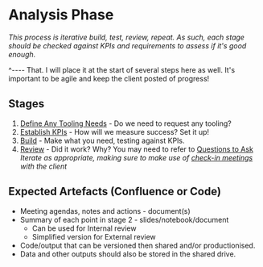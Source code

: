 # Analysis Phase

*This process is iterative build, test, review, repeat. As such, each stage should
be checked against KPIs and requirements to assess if it's good enough.* 

^---- That. I will place it at the start of several steps here as well. It's important
to be agile and keep the client posted of progress!

## Stages
1. [Define Any Tooling Needs](0_define_model_and_tooling.md) - Do we need to request any tooling?
2. [Establish KPIs](1_establish_KPI_checks.md) - How will we measure success? Set it up!
3. [Build](2_build.md) - Make what you need, testing against KPIs. 
4. [Review](3_review.md) - Did it work? Why? You may need to refer to [Questions to Ask](questions_to_ask_analysis.md)
*Iterate as appropriate, making sure to make use of [check-in meetings](checkin_meetings.md) with the client*

## Expected Artefacts (Confluence or Code)
* Meeting agendas, notes and actions - document(s)  
* Summary of each point in stage 2 - slides/notebook/document  
    * Can be used for Internal review
    * Simplified version for External review
* Code/output that can be versioned then shared and/or productionised.
* Data and other outputs should also be stored in the shared drive.